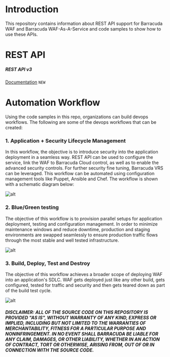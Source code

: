 # Introduction

This repository contains information about REST API support for Barracuda WAF and Barracuda WAF-As-A-Service and code samples to show how to use these APIs.

# REST API

##### REST API v3
[Documentation](https://campus.barracuda.com/product/webapplicationfirewall/api) `NEW`

# Automation Workflow
Using the code samples in this repo, organizations can build devops workflows. The following are some of the devops workflows that can be created:

### 1. Application + Security Lifecycle Management
In this workflow, the objective is to introduce security into the application deployment in a seamless way. REST API can be used to configure the service, link the WAF to Barracuda Cloud control, as well as to enable the advanced security controls. For further security fine tuning, Barracuda VRS can be leveraged. This workflow can be automated using configuration management tools like Puppet, Ansible and Chef. The workflow is shown with a schematic diagram below:

![alt](https://github.com/barracudanetworks/waf-automation/blob/master/images/Screen%20Shot%202017-09-07%20at%2011.19.23%20AM.png)

### 2. Blue/Green testing
The objective of this workflow is to provision parallel setups for application deployment, testing and configuration management. In order to minimize maintenance windows and reduce downtime, production and staging environments are swapped seamlessly to ensure production traffic flows through the most stable and well tested infrastructure.

![alt](https://github.com/barracudanetworks/waf-automation/blob/master/images/Screen%20Shot%202017-09-07%20at%2011.20.39%20AM.png)

### 3. Build, Deploy, Test and Destroy
The objective of this workflow achieves a broader scope of deploying WAF into an application's SDLC. WAF gets deployed just like any other build, gets configured, tested for traffic and security and then gets teared down as part of the build test cycle.

![alt](https://github.com/barracudanetworks/waf-automation/blob/master/images/Screen%20Shot%202017-09-07%20at%2011.21.15%20AM.png)

##### DISCLAIMER: ALL OF THE SOURCE CODE ON THIS REPOSITORY IS PROVIDED "AS IS", WITHOUT WARRANTY OF ANY KIND, EXPRESS OR IMPLIED, INCLUDING BUT NOT LIMITED TO THE WARRANTIES OF MERCHANTABILITY, FITNESS FOR A PARTICULAR PURPOSE AND NONINFRINGEMENT. IN NO EVENT SHALL BARRACUDA BE LIABLE FOR ANY CLAIM, DAMAGES, OR OTHER LIABILITY, WHETHER IN AN ACTION OF CONTRACT, TORT OR OTHERWISE, ARISING FROM, OUT OF OR IN CONNECTION WITH THE SOURCE CODE. #####

